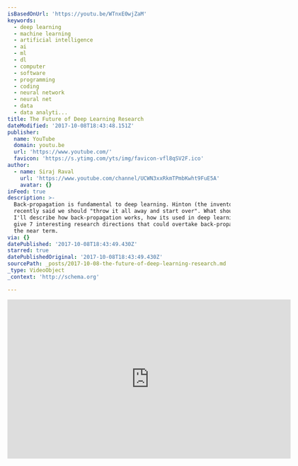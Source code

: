 ```yaml
---
isBasedOnUrl: 'https://youtu.be/WTnxE0wjZaM'
keywords:
  - deep learning
  - machine learning
  - artificial intelligence
  - ai
  - ml
  - dl
  - computer
  - software
  - programming
  - coding
  - neural network
  - neural net
  - data
  - data analyti...
title: The Future of Deep Learning Research
dateModified: '2017-10-08T18:43:48.151Z'
publisher:
  name: YouTube
  domain: youtu.be
  url: 'https://www.youtube.com/'
  favicon: 'https://s.ytimg.com/yts/img/favicon-vfl8qSV2F.ico'
author:
  - name: Siraj Raval
    url: 'https://www.youtube.com/channel/UCWN3xxRkmTPmbKwht9FuE5A'
    avatar: {}
inFeed: true
description: >-
  Back-propagation is fundamental to deep learning. Hinton (the inventor)
  recently said we should "throw it all away and start over". What should we do?
  I'll describe how back-propagation works, how its used in deep learning, then
  give 7 interesting research directions that could overtake back-propagation in
  the near term.
via: {}
datePublished: '2017-10-08T18:43:49.430Z'
starred: true
datePublishedOriginal: '2017-10-08T18:43:49.430Z'
sourcePath: _posts/2017-10-08-the-future-of-deep-learning-research.md
_type: VideoObject
_context: 'http://schema.org'

---
```

<iframe src="https://cdn.embedly.com/widgets/media.html?src=https%3A%2F%2Fwww.youtube.com%2Fembed%2FWTnxE0wjZaM%3Ffeature%3Doembed&amp;url=http%3A%2F%2Fwww.youtube.com%2Fwatch%3Fv%3DWTnxE0wjZaM&amp;image=https%3A%2F%2Fi.ytimg.com%2Fvi%2FWTnxE0wjZaM%2Fhqdefault.jpg&amp;key=a715cf41cc93453ca338d350cd26f87b&amp;type=text%2Fhtml&amp;schema=youtube" width="640" height="360" scrolling="no" frameborder="0" allowfullscreen="" style=""></iframe>
